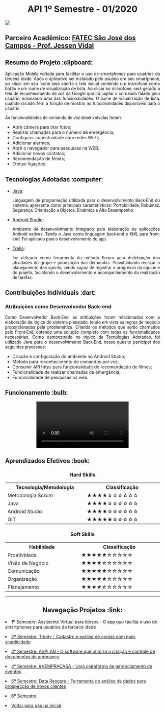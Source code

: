 <html>
<body>
 <h1 align="center"> API 1º Semestre - 01/2020</h1>
<a href="https://github.com/Gil-cos/Projeto_Integrador_1-Sem2020"><img src="https://img.shields.io/badge/GitHub-Repositório Projeto-181717?style=for-the-badge&logo=github"></a>
 
 <h2> Parceiro Acadêmico: <a href="https://fatecsjc-prd.azurewebsites.net/">FATEC São José dos Campos - Prof. Jessen Vidal</a></h2>
  
  <h2 style="font-family:roboto;"> Resumo do Projeto :clipboard:</h2>
  
  <p align="justify" style="font-family:roboto;"> Aplicação Mobile voltada para facilitar o uso de smartphones para usuários da terceira idade. Após o aplicativo ser instalado pelo usuário em seu smartphone, ao clicar em seu ícone será aberta a tela inicial contendo um microfone como botão e um ícone de visualização de lista. Ao clicar no microfone, será gerado a tela de reconhecimento de voz da Google que irá captar o comando falado pelo usuário, acionando uma das funcionalidades. O ícone de visualização de lista, quando clicado, tem a função de mostrar as funcionalidades disponíveis para o usuário. 
  <p align="justify" style="font-family:roboto;"> As funcionalidades de comando de voz desenvolvidas foram: 
  <ul>
    <li>Abrir câmera para tirar fotos;</li>
    <li>Realizar chamadas para o número de emergência;</li>
    <li>Configurar conectividade com redes Wi-fi;</li>
    <li>Adicionar alarmes;</li>
    <li>Abrir o navegador para pesquisas na WEB;</li>
    <li>Adicionar novos contatos;</li>
    <li>Recomendação de filmes;</li>
    <li>Efetuar ligações.</li>
  </ul>
 </p>
  
  <h2 style="font-family:roboto;"> Tecnologias Adotadas :computer:</h2>
   
  <ul>
  <li><a href="https://www.java.com/pt_BR/">Java</a>:
  <p align="justify" style="font-family:roboto;"> Linguagem de programação utilizada para o desenvolvimento Back-End do sistema, apresenta como principais características: Portabilidade, Robustez, Segurança, Orientação a Objetos, Dinâmica e Alto Desempenho.</p></li>
  </li>
   <li><a href="https://developer.android.com/studio">Android Studio</a>:
    <p align="justify" style="font-family:roboto;"> Ambiente de desenvolvimento integrado para elaboração de aplicações Android nativas. Tendo o Java como linguagem back-end e XML para front-end. Foi aplicado para o desenvolvimento do app.</p></li>
  </li>
  <li><a href="https://trello.com/https://trello.com">Trello</a>:
  <p align="justify" style="font-family:roboto;"> Foi utilizado como ferramenta do método Scrum para distribuição das atividades do grupo e priorização das demandas. Possibilitando realizar o planejamento das sprints, sendo capaz de registrar o progresso da equipe e do projeto, facilitando o desenvolvimento e acompanhamento da realização de tarefas. </p></li>
  </li>

  </ul>
  
  <h2 style="font-family:roboto;"> Contribuições Individuais :dart:</h2>
  
  <h3> Atribuições como Desenvolvedor Back-end</h3>
  <p align="justify" style="font-family:roboto;"> Como Desenvolvedor Back-End, as atribuições foram relacionadas com a elaboração da lógica do sistema planejado, tendo em vista as regras de negócio proporcionadas pela problemática. Criando os métodos que serão chamados pelo Front-End, obtendo uma solução completa com todas as funcionalidades necessárias. Como demonstrado no tópico de Tecnologias Adotadas, foi utilizado Java para o desenvolvimento Back-End, nesse quesito participei dos seguintes processos: </p>
  
  <ul>
    <li>Criação e configuração do ambiente no Android Studio;</li> 
    <li>Método para reconhecimento de comandos por voz;</li> 
    <li>Consumir API https para funcionalidade de recomendação de filmes;</li>
    <li>Funcionalidade de realizar chamadas de emergência; </li>
    <li>Funcionalidade de pesquisas na web. </li>
  </ul>
  
  <h2 style="font-family:roboto;"> Funcionamento :bulb:</h2>

   <div align="center">
     <video src="https://user-images.githubusercontent.com/61523979/187800071-adff2855-2267-402d-800f-6d8f18667d1f.mp4" controls="controls" style="max-rate: 730px;">
     </video>    
   </div>
  
  <h2 style="font-family:roboto;"> Aprendizados Efetivos :book:</h2>   
  <h3 align="center"> Hard Skills </h3>
  <table align="center">
    <tr>
      <th width="300px">Tecnologia/Metodologia</th>
      <th width="300px">Classificação</th>
    </tr>
    <tr>
      <td>Metodologia Scrum</td>
      <td>★★★★☆☆☆☆☆☆</td>
    </tr>
    <tr>
      <td>Java</td>
      <td>★★★★☆☆☆☆☆☆</td>
    </tr>
    <tr>
      <td>Android Studio</td>
      <td>★★★★☆☆☆☆☆☆</td>
    </tr>
     <tr>
      <td>GIT</td>
      <td>★★★★★☆☆☆☆☆</td>
    </tr>
  </table>
  
  <h3 align="center">Soft Skills</h3>
  <table align="center">
    <tr>
      <th width="300px">Habilidade</th>
      <th width="300px">Classificação</th>
    </tr>
    <tr>
      <td>Proatividade</td>
      <td>★★★★★☆☆☆☆☆</td>
    </tr>
    <tr>
      <td>Visão de Negócio</td>
      <td>★★★★☆☆☆☆☆☆</td>
    </tr>
    <tr>
      <td>Comunicação</td>
      <td>★★★★★☆☆☆☆☆</td>
    </tr>
    <tr>
      <td>Organização</td>
      <td>★★★★★☆☆☆☆☆</td>
    </tr>
    <tr>
      <td>Planejamento</td>
      <td>★★★★☆☆☆☆☆☆</td>
    </tr>
  </table>
  
---

 <h2 align="center"> Navegação Projetos :link:</h2>
 
   <p align="justify" style="font-family:roboto;"><li> 1º Semestre: Assistente Virtual para Idosos - O app que facilita o uso de smartphones para usuários da terceira idade</li></p>
   <p align="justify" style="font-family:roboto;"><li><a href="https://github.com/GabrielSG20/Portfolio/blob/main/API_2.md"> 2º Semestre: Trinity - Cadastro e análise de contas com mais simplicidade</a></li></p>
   <p align="justify" style="font-family:roboto;"><li><a href="https://github.com/GabrielSG20/Portfolio/blob/main/API_3.md"> 3° Semestre: AirPLAN - O software que otimiza a criação e controle de documentos de aeronaves</a></li></p>
   <p align="justify" style="font-family:roboto;"><li><a href="https://github.com/GabrielSG20/Portfolio/blob/main/API_4.md"> 4° Semestre: #VEMPRACASA - Uma plataforma de gerenciamento de eventos</a></li></p>
   <p align="justify" style="font-family:roboto;"><li><a href="https://github.com/GabrielSG20/Portfolio/blob/main/API_5.md"> 5º Semestre: Data Rangers - Ferramenta de análise de dados para prospecção de novos clientes</a></li></p>
   <p align="justify" style="font-family:roboto;"><li><a href="https://github.com/GabrielSG20/Portfolio/blob/main/API_6.md"> 6º Semestre</a></li></p>
   <p align="justify" style="font-family:roboto;"><li><a href="https://github.com/GabrielSG20/Portfolio/blob/main/README.md"> Voltar para página inicial</a></li></p>
  
</body>
</html>
